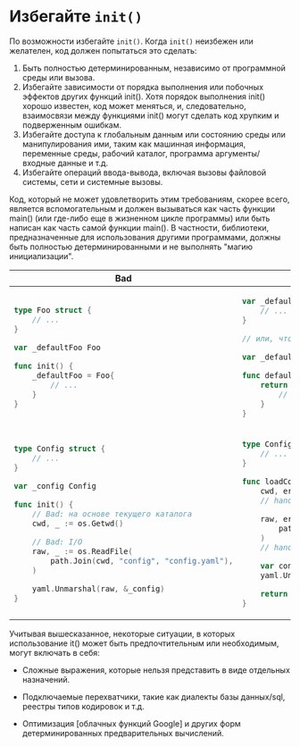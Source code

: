 # Избегайте `init()`

По возможности избегайте `init()`. Когда `init()` неизбежен или желателен, код
должен попытаться это сделать:

1. Быть полностью детерминированным, независимо от программной среды или вызова.
2. Избегайте зависимости от порядка выполнения или побочных эффектов других функций init().
   Хотя порядок выполнения init() хорошо известен, код может меняться, и, следовательно,
   взаимосвязи между функциями init() могут сделать код хрупким и
   подверженным ошибкам.
3. Избегайте доступа к глобальным данным или состоянию среды или манипулирования ими, таким как машинная
   информация, переменные среды, рабочий каталог, программа
   аргументы/входные данные и т.д.
4. Избегайте операций ввода-вывода, включая вызовы файловой системы, сети и системные вызовы.

Код, который не может удовлетворить этим требованиям, скорее всего, является вспомогательным и должен
вызываться как часть функции main() (или где-либо еще в жизненном цикле программы) или быть
написан как часть самой функции main(). В частности, библиотеки, предназначенные
для использования другими программами, должны быть полностью
детерминированными и не выполнять "магию инициализации".

<table>
<thead><tr><th>Bad</th><th>Good</th></tr></thead>
<tbody>
<tr><td>

```go
type Foo struct {
    // ...
}

var _defaultFoo Foo

func init() {
    _defaultFoo = Foo{
        // ...
    }
}
```

</td><td>

```go
var _defaultFoo = Foo{
    // ...
}

// или, что еще лучше, для удобства тестирования:

var _defaultFoo = defaultFoo()

func defaultFoo() Foo {
    return Foo{
        // ...
    }
}
```

</td></tr>
<tr><td>

```go
type Config struct {
    // ...
}

var _config Config

func init() {
    // Bad: на основе текущего каталога
    cwd, _ := os.Getwd()

    // Bad: I/O
    raw, _ := os.ReadFile(
        path.Join(cwd, "config", "config.yaml"),
    )

    yaml.Unmarshal(raw, &_config)
}
```

</td><td>

```go
type Config struct {
    // ...
}

func loadConfig() Config {
    cwd, err := os.Getwd()
    // handle err

    raw, err := os.ReadFile(
        path.Join(cwd, "config", "config.yaml"),
    )
    // handle err

    var config Config
    yaml.Unmarshal(raw, &config)

    return config
}
```

</td></tr>
</tbody></table>

Учитывая вышесказанное, некоторые ситуации, в которых использование it() может быть предпочтительным или
необходимым, могут включать в себя:

- Сложные выражения, которые нельзя представить в виде отдельных назначений.
- Подключаемые перехватчики, такие как диалекты базы данных/sql, реестры типов кодировок и т.д.
- Оптимизация [облачных функций Google] и других форм детерминированных
  предварительных вычислений.

  [Облачные функции Google]: https://cloud.google.com/functions/docs/bestpractices/tips#use_global_variables_to_reuse_objects_in_future_invocations
